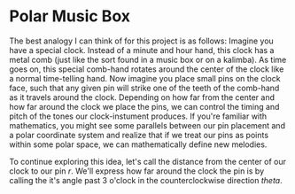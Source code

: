 # Polar Music Box
The best analogy I can think of for this project is as follows:
Imagine you have a special clock. Instead of a minute and hour hand, this clock has a metal comb (just like the sort found in a music box or on a kalimba).
As time goes on, this special comb-hand rotates around the center of the clock like a normal time-telling hand. 
Now imagine you place small pins on the clock face, such that any given pin will strike one of the teeth of the comb-hand as it travels around the clock.
Depending on how far from the center and how far around the clock we place the pins, we can control the timing and pitch of the tones our clock-instument produces.
If you're familiar with mathematics, you might see some parallels between our pin placement and a polar coordinate system and realize that if we treat our pins as points within some polar space, we can mathematically define new melodies.

To continue exploring this idea, let's call the distance from the center of our clock to our pin *r*. We'll express how far around the clock the pin is by calling the it's angle past 3 o'clock in the counterclockwise direction *theta*.
